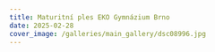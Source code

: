 ```yaml
---
title: Maturitní ples EKO Gymnázium Brno
date: 2025-02-28
cover_image: /galleries/main_gallery/dsc08996.jpg
---
```

